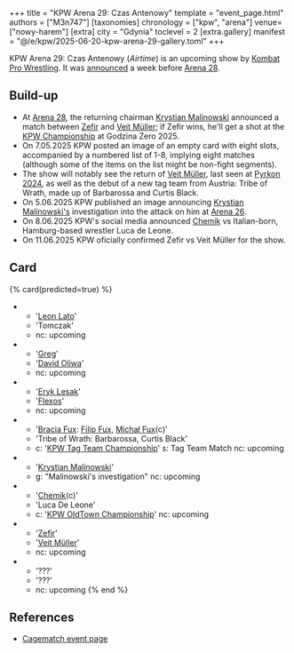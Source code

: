 +++
title = "KPW Arena 29: Czas Antenowy"
template = "event_page.html"
authors = ["M3n747"]
[taxonomies]
chronology = ["kpw", "arena"]
venue=["nowy-harem"]
[extra]
city = "Gdynia"
toclevel = 2
[extra.gallery]
manifest = "@/e/kpw/2025-06-20-kpw-arena-29-gallery.toml"
+++

KPW Arena 29: Czas Antenowy (_Airtime_) is an upcoming show by [Kombat Pro Wrestling](@/o/kpw.md). It was [announced][rosetti-zapowiada] a week before [Arena 28](@/e/kpw/2025-04-11-kpw-arena-28.md).

## Build-up

* At [Arena 28](@/e/kpw/2025-04-11-kpw-arena-28.md), the returning chairman [Krystian Malinowski](@/w/krystian-malinowski.md) announced a match between [Zefir](@/w/zefir.md) and [Veit Müller](@/w/veit-mueller.md); if Zefir wins, he'll get a shot at the [KPW Championship](@/c/kpw-championship.md) at Godzina Zero 2025.
* On 7.05.2025 KPW posted an image of an empty card with eight slots, accompanied by a numbered list of 1-8, implying eight matches (although some of the items on the list might be non-fight segments).
* The show will notably see the return of [Veit Müller](@/w/veit-mueller.md), last seen at [Pyrkon 2024](@/e/kpw/2024-06-15-kpw-pyrkon-2024.md), as well as the debut of a new tag team from Austria: Tribe of Wrath, made up of Barbarossa and Curtis Black.
* On 5.06.2025 KPW published an image announcing [Krystian Malinowski's](@/w/krystian-malinowski.md) investigation into the attack on him at [Arena 26](@/e/kpw/2024-11-15-kpw-arena-26.md).
* On 8.06.2025 KPW's social media announced [Chemik](@/w/chemik.md) vs Italian-born, Hamburg-based wrestler Luca de Leone.
* On 11.06.2025 KPW oficially confirmed Zefir vs Veit Müller for the show.

## Card

{% card(predicted=true) %}
- - '[Leon Lato](@/w/leon-lato.md)'
  - 'Tomczak'
  - nc: upcoming
- - '[Greg](@/w/greg.md)'
  - '[David Oliwa](@/w/david-oliwa.md)'
  - nc: upcoming
- - '[Eryk Lesak](@/w/eryk-lesak.md)'
  - '[Flexos](@/w/flexos.md)'
  - nc: upcoming
- - '[Bracia Fux](@/tt/bracia-fux.md): [Filip Fux](@/w/filip-fux.md), [Michał Fux](@/w/michal-fux.md)(c)'
  - 'Tribe of Wrath: Barbarossa, Curtis Black'
  - c: '[KPW Tag Team Championship](@/c/kpw-tag-team-championship.md)'
    s: Tag Team Match
    nc: upcoming
- - '[Krystian Malinowski](@/w/krystian-malinowski.md)'
  - g: "Malinowski's investigation"
    nc: upcoming
- - '[Chemik](@/w/chemik.md)(c)'
  - 'Luca De Leone'
  - c: '[KPW OldTown Championship](@/c/kpw-old-town-championship.md)'
    nc: upcoming
- - '[Zefir](@/w/zefir.md)'
  - '[Veit Müller](@/w/veit-mueller.md)'
  - nc: upcoming
- - '???'
  - '???'
  - nc: upcoming
{% end %}

## References

* [Cagematch event page](https://www.cagematch.net/?id=1&nr=425352)

[rosetti-zapowiada]: https://www.youtube.com/watch?v=sIOJf0CuMXk
